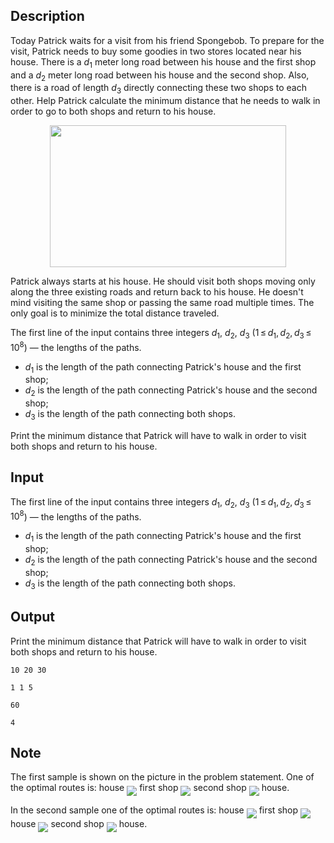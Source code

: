 ## Description

<div><p>Today Patrick waits for a visit from his friend Spongebob. To prepare for the visit, Patrick needs to buy some goodies in two stores located near his house. There is a <span class="tex-span"><i>d</i><sub class="lower-index">1</sub></span> meter long road between his house and the first shop and a <span class="tex-span"><i>d</i><sub class="lower-index">2</sub></span> meter long road between his house and the second shop. Also, there is a road of length <span class="tex-span"><i>d</i><sub class="lower-index">3</sub></span> directly connecting these two shops to each other. Help Patrick calculate the minimum distance that he needs to walk in order to go to both shops and return to his house.</p><center> <img class="tex-graphics" height="227px" src="file://l8musdNF.png" style="max-width: 100.0%;max-height: 100.0%;" width="378px"> </center><p>Patrick always starts at his house. He should visit both shops moving only along the three existing roads and return back to his house. He doesn't mind visiting the same shop or passing the same road multiple times. The only goal is to minimize the total distance traveled.</p></div><div class="input-specification"><p>The first line of the input contains three integers <span class="tex-span"><i>d</i><sub class="lower-index">1</sub></span>, <span class="tex-span"><i>d</i><sub class="lower-index">2</sub></span>, <span class="tex-span"><i>d</i><sub class="lower-index">3</sub></span> (<span class="tex-span">1 ≤ <i>d</i><sub class="lower-index">1</sub>, <i>d</i><sub class="lower-index">2</sub>, <i>d</i><sub class="lower-index">3</sub> ≤ 10<sup class="upper-index">8</sup></span>)&nbsp;— the lengths of the paths. </p><ul> <li> <span class="tex-span"><i>d</i><sub class="lower-index">1</sub></span> is the length of the path connecting Patrick's house and the first shop; </li><li> <span class="tex-span"><i>d</i><sub class="lower-index">2</sub></span> is the length of the path connecting Patrick's house and the second shop; </li><li> <span class="tex-span"><i>d</i><sub class="lower-index">3</sub></span> is the length of the path connecting both shops. </li></ul></div><div class="output-specification"><p>Print the minimum distance that Patrick will have to walk in order to visit both shops and return to his house.</p></div>

## Input

<p>The first line of the input contains three integers <span class="tex-span"><i>d</i><sub class="lower-index">1</sub></span>, <span class="tex-span"><i>d</i><sub class="lower-index">2</sub></span>, <span class="tex-span"><i>d</i><sub class="lower-index">3</sub></span> (<span class="tex-span">1 ≤ <i>d</i><sub class="lower-index">1</sub>, <i>d</i><sub class="lower-index">2</sub>, <i>d</i><sub class="lower-index">3</sub> ≤ 10<sup class="upper-index">8</sup></span>)&nbsp;— the lengths of the paths. </p><ul> <li> <span class="tex-span"><i>d</i><sub class="lower-index">1</sub></span> is the length of the path connecting Patrick's house and the first shop; </li><li> <span class="tex-span"><i>d</i><sub class="lower-index">2</sub></span> is the length of the path connecting Patrick's house and the second shop; </li><li> <span class="tex-span"><i>d</i><sub class="lower-index">3</sub></span> is the length of the path connecting both shops. </li></ul>

## Output

<p>Print the minimum distance that Patrick will have to walk in order to visit both shops and return to his house.</p>





```input1
10 20 30

```




```input2
1 1 5

```




```output1
60

```




```output2
4

```



## Note

<p>The first sample is shown on the picture in the problem statement. One of the optimal routes is: house <img align="middle" class="tex-formula" src="file://nm7EcuIn.png" style="max-width: 100.0%;max-height: 100.0%;"> first shop <img align="middle" class="tex-formula" src="file://dLSzHEzl.png" style="max-width: 100.0%;max-height: 100.0%;"> second shop <img align="middle" class="tex-formula" src="file://qjWId9f0.png" style="max-width: 100.0%;max-height: 100.0%;"> house.</p><p>In the second sample one of the optimal routes is: house <img align="middle" class="tex-formula" src="file://fEMM4Fbb.png" style="max-width: 100.0%;max-height: 100.0%;"> first shop <img align="middle" class="tex-formula" src="file://uCsCykWf.png" style="max-width: 100.0%;max-height: 100.0%;"> house <img align="middle" class="tex-formula" src="file://GrEqgguG.png" style="max-width: 100.0%;max-height: 100.0%;"> second shop <img align="middle" class="tex-formula" src="file://LTEHS4OD.png" style="max-width: 100.0%;max-height: 100.0%;"> house.</p>
